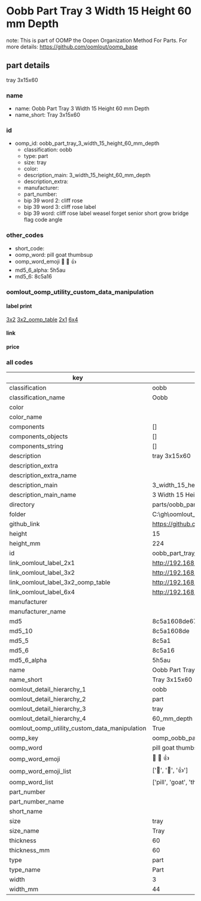 # Oobb Part Tray 3 Width 15 Height 60 mm Depth  

note: This is part of OOMP the Oopen Organization Method For Parts. For more details: https://github.com/oomlout/oomp_base

##  part details
  



tray 3x15x60



### name
* name: Oobb Part Tray 3 Width 15 Height 60 mm Depth
* name_short: Tray 3x15x60 
### id
* oomp_id: oobb_part_tray_3_width_15_height_60_mm_depth
  * classification: oobb
  * type: part
  * size: tray
  * color: 
  * description_main: 3_width_15_height_60_mm_depth
  * description_extra: 
  * manufacturer: 
  * part_number: 
  * bip 39 word 2: cliff rose
  * bip 39 word 3: cliff rose label
  * bip 39 word: cliff rose label weasel forget senior short grow bridge flag code angle

### other_codes
* short_code: 
* oomp_word: pill goat thumbsup
* oomp_word_emoji :pill: :goat: :thumbsup:
* md5_6_alpha: 5h5au
* md5_6: 8c5a16






### oomlout_oomp_utility_custom_data_manipulation
#### label print
[3x2](http://192.168.1.245:1112/?label=oomp%205h5au)
[3x2_oomp_table](http://192.168.1.108:1112/?label=oomp%205h5au)
[2x1](http://192.168.1.242:1112/?label=oomp%205h5au)
[6x4](http://192.168.1.55:1112/?label=oomp%205h5au)    

#### link

                              

#### price







### all codes 
| key | value |  
| --- | --- |  
| classification | oobb |  
| classification_name | Oobb |  
| color |  |  
| color_name |  |  
| components | [] |  
| components_objects | [] |  
| components_string | [] |  
| description | tray 3x15x60 |  
| description_extra |  |  
| description_extra_name |  |  
| description_main | 3_width_15_height_60_mm_depth |  
| description_main_name | 3 Width 15 Height 60 mm Depth |  
| directory | parts/oobb_part_tray_3_width_15_height_60_mm_depth |  
| folder | C:\gh\oomlout_oobb_version_4_generated_parts\parts\oobb_part_tray_3_width_15_height_60_mm_depth |  
| github_link | https://github.com/oomlout/oomlout_oomp_part_src/tree/main/parts/oobb_part_tray_3_width_15_height_60_mm_depth |  
| height | 15 |  
| height_mm | 224 |  
| id | oobb_part_tray_3_width_15_height_60_mm_depth |  
| link_oomlout_label_2x1 | http://192.168.1.242:1112/?label=oomp%205h5au |  
| link_oomlout_label_3x2 | http://192.168.1.245:1112/?label=oomp%205h5au |  
| link_oomlout_label_3x2_oomp_table | http://192.168.1.108:1112/?label=oomp%205h5au |  
| link_oomlout_label_6x4 | http://192.168.1.55:1112/?label=oomp%205h5au |  
| manufacturer |  |  
| manufacturer_name |  |  
| md5 | 8c5a1608de6718db0eadaf88f86f0157 |  
| md5_10 | 8c5a1608de |  
| md5_5 | 8c5a1 |  
| md5_6 | 8c5a16 |  
| md5_6_alpha | 5h5au |  
| name | Oobb Part Tray 3 Width 15 Height 60 mm Depth |  
| name_short | Tray 3x15x60  |  
| oomlout_detail_hierarchy_1 | oobb |  
| oomlout_detail_hierarchy_2 | part |  
| oomlout_detail_hierarchy_3 | tray |  
| oomlout_detail_hierarchy_4 | 60_mm_depth |  
| oomlout_oomp_utility_custom_data_manipulation | True |  
| oomp_key | oomp_oobb_part_tray_3_width_15_height_60_mm_depth |  
| oomp_word | pill goat thumbsup |  
| oomp_word_emoji | :pill: :goat: :thumbsup: |  
| oomp_word_emoji_list | [':pill:', ':goat:', ':thumbsup:'] |  
| oomp_word_list | ['pill', 'goat', 'thumbsup'] |  
| part_number |  |  
| part_number_name |  |  
| short_name |  |  
| size | tray |  
| size_name | Tray |  
| thickness | 60 |  
| thickness_mm | 60 |  
| type | part |  
| type_name | Part |  
| width | 3 |  
| width_mm | 44 |  
